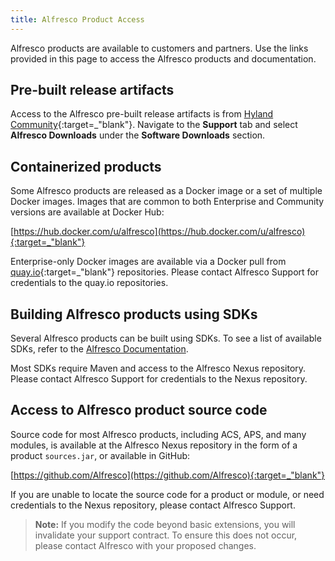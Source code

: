 ```yaml
---
title: Alfresco Product Access
---
```


Alfresco products are available to customers and partners. Use the links provided in this page to access the Alfresco products and documentation.

## Pre-built release artifacts

Access to the Alfresco pre-built release artifacts is from [Hyland Community](https://community.hyland.com){:target=_"blank"}. Navigate to the **Support** tab and select **Alfresco Downloads** under the **Software Downloads** section.

## Containerized products

Some Alfresco products are released as a Docker image or a set of multiple Docker images. Images that are common to both Enterprise and Community versions are available at Docker Hub:

[https://hub.docker.com/u/alfresco](https://hub.docker.com/u/alfresco){:target=_"blank"}

Enterprise-only Docker images are available via a Docker pull from [quay.io](https://quay.io){:target=_"blank"} repositories. Please contact Alfresco Support for credentials to the quay.io repositories.

## Building Alfresco products using SDKs

Several Alfresco products can be built using SDKs. To see a list of available SDKs, refer to the [Alfresco Documentation](/).

Most SDKs require Maven and access to the Alfresco Nexus repository. Please contact Alfresco Support for credentials to the Nexus repository.

## Access to Alfresco product source code

Source code for most Alfresco products, including ACS, APS, and many modules, is available at the Alfresco Nexus repository in the form of a product `sources.jar`, or available in GitHub:

[https://github.com/Alfresco](https://github.com/Alfresco){:target=_"blank"}

If you are unable to locate the source code for a product or module, or need credentials to the Nexus repository, please contact Alfresco Support.

> **Note:** If you modify the code beyond basic extensions, you will invalidate your support contract. To ensure this does not occur, please contact Alfresco with your proposed changes.
